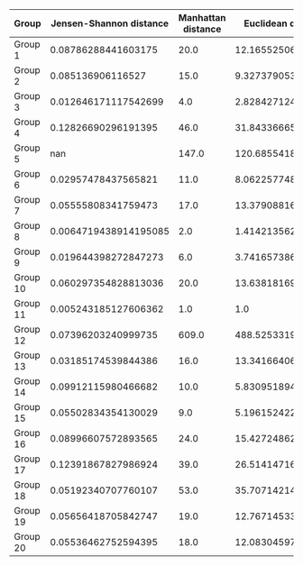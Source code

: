 |  Group  |  Jensen-Shannon distance  |  Manhattan distance  |  Euclidean distance  |  Submission time  |  
|  ---  |  ---  |  ---  |  ---  |  ---  |  
|  Group 1  |  0.08786288441603175  |  20.0  |  12.165525060596439  |  15:21:54  |  
|  Group 2  |  0.085136906116527  |  15.0  |  9.327379053088816  |  14:52:48  |  
|  Group 3  |  0.012646171117542699  |  4.0  |  2.8284271247461903  |  14:57:24  |  
|  Group 4  |  0.12826690296191395  |  46.0  |  31.843366656181317  |  15:21:43  |  
|  Group 5  |  nan  |  147.0  |  120.6855418018248  |  15:22:41  |  
|  Group 6  |  0.02957478437565821  |  11.0  |  8.06225774829855  |  14:55:33  |  
|  Group 7  |  0.05555808341759473  |  17.0  |  13.379088160259652  |  15:11:09  |  
|  Group 8  |  0.0064719438914195085  |  2.0  |  1.4142135623730951  |  14:59:21  |  
|  Group 9  |  0.019644398272847273  |  6.0  |  3.7416573867739413  |  15:02:33  |  
|  Group 10  |  0.060297354828813036  |  20.0  |  13.638181696985855  |  15:08:11  |  
|  Group 11  |  0.005243185127606362  |  1.0  |  1.0  |  15:05:42  |  
|  Group 12  |  0.07396203240999735  |  609.0  |  488.52533199415564  |  15:10:02  |  
|  Group 13  |  0.03185174539844386  |  16.0  |  13.341664064126334  |  15:06:09  |  
|  Group 14  |  0.09912115980466682  |  10.0  |  5.830951894845301  |  14:57:12  |  
|  Group 15  |  0.05502834354130029  |  9.0  |  5.196152422706632  |  15:09:24  |  
|  Group 16  |  0.08996607572893565  |  24.0  |  15.427248620541512  |  15:07:19  |  
|  Group 17  |  0.12391867827986924  |  39.0  |  26.514147167125703  |  15:10:45  |  
|  Group 18  |  0.05192340707760107  |  53.0  |  35.70714214271425  |  15:10:57  |  
|  Group 19  |  0.05656418705842747  |  19.0  |  12.767145334803704  |  15:22:06  |  
|  Group 20  |  0.05536462752594395  |  18.0  |  12.083045973594572  |  15:24:00  |